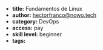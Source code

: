 * **title:** Fundamentos de Linux
* **author:** hectorfranco@nowo.tech
* **category:** DevOps
* **access:** pay
* **skill level:** beginner
* **tags:**
